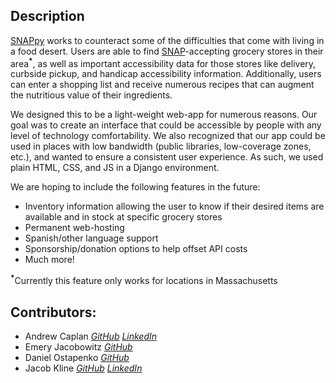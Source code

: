 
## Description
[SNAPpy](https://devpost.com/software/snappy-rb81ku) works to counteract some of the difficulties that come with living in a food desert. Users are able to find [SNAP](https://www.fns.usda.gov/snap/supplemental-nutrition-assistance-program)-accepting grocery stores in their area<sup><b>*</b></sup>, as well as important accessibility data for those stores like delivery, curbside pickup, and handicap accessibility information. Additionally, users can enter a shopping list and receive numerous recipes that can augment the nutritious value of their ingredients.

We designed this to be a light-weight web-app for numerous reasons. Our goal was to create an interface that could be accessible by people with any level of technology comfortability. We also recognized that our app could be used in places with low bandwidth (public libraries, low-coverage zones, etc.), and wanted to ensure a consistent user experience. As such, we used plain HTML, CSS, and JS in a Django environment.

We are hoping to include the following features in the future:
- Inventory information allowing the user to know if their desired items are available and in stock at specific grocery stores
- Permanent web-hosting
- Spanish/other language support
- Sponsorship/donation options to help offset API costs
- Much more!


<sup><b>*</b></sup>Currently this feature only works for locations in Massachusetts



## Contributors: 
- Andrew Caplan [*GitHub*](https://github.com/andrewcaplan1) [*LinkedIn*](https://linkedin.com/in/andrewecaplan/)
- Emery Jacobowitz [*GitHub*](https://github.com/ThePineappleW)
- Daniel Ostapenko [*GitHub*](https://github.com/Danieltapenko)
- Jacob Kline [*GitHub*](https://github.com/jekhi5) [*LinkedIn*](https://linkedin.com/in/jacob-e-kline)
